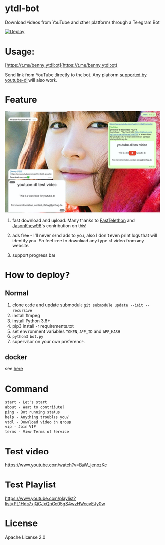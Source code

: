 # ytdl-bot
Download videos from YouTube and other platforms through a Telegram Bot

[![Deploy](https://www.herokucdn.com/deploy/button.svg)](https://heroku.com/deploy)

# Usage:

[https://t.me/benny_ytdlbot](https://t.me/benny_ytdlbot)

Send link from YouTube directly to the bot. 
Any platform [supported by youtube-dl](https://ytdl-org.github.io/youtube-dl/supportedsites.html) will also work.

# Feature
![](assets/1.jpeg)

1. fast download and upload. Many thanks to [FastTelethon](https://gist.github.com/painor/7e74de80ae0c819d3e9abcf9989a8dd6) and 
[JasonKhew96](https://github.com/JasonKhew96)'s contribution on this!
2. ads free - I'll never send ads to you, also I don't even print logs that will identify you. 
   So feel free to download any type of video from any website.

3. support progress bar 

# How to deploy?
## Normal
1. clone code and update submodule `git submodule update --init --recursive`
2. install ffmpeg   
3. install Python 3.6+
4. pip3 install -r requirements.txt
5. set environment variables `TOKEN`, `APP_ID` and `APP_HASH`
6. `python3 bot.py`
7. supervisor on your own preference.

## docker
see [here](https://github.com/tgbot-collection/BotsRunner)

# Command
```
start - Let's start
about - Want to contribute?
ping - Bot running status
help - Anything troubles you/
ytdl - Download video in group
vip - Join VIP
terms - View Terms of Service
```

# Test video
https://www.youtube.com/watch?v=BaW_jenozKc

# Test Playlist
https://www.youtube.com/playlist?list=PL1Hdq7xjQCJxQnGc05gS4wzHWccvEJy0w

# License
Apache License 2.0
